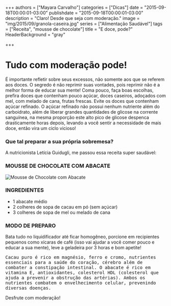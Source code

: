 +++
authors = ["Mayara Carvalho"]
categories = ["Dicas"]
date = "2015-09-18T00:00:01-03:00"
publishdate = "2015-09-18T00:00:01-03:00"
description = "Claro! Desde que seja com moderação."
image = "img/2015/09/granola-caseira.jpg"
series = ["Alimentação Saudável"]
tags = ["Receita", "mousse de chocolate"]
title = "E doce, pode?"
  HeaderBackground = "gray"

+++

# Tudo com moderação pode!

É importante refletir sobre seus excessos, não somente aos que se referem aos doces. O segredo é não reprimir suas vontades, pois reprimir não é a melhor forma de educar sua mente! Coma pouco, faça boas escolhas, prefira doces que contenham pouco açúcar, doces caseiros, adoçados com mel, com melado de cana, frutas frescas. Evite os doces que contenham açúcar refinado. O açúcar refinado não possui nenhum nutriente além do carboidrato, além de liberar grandes quantidades de glicose na corrente sanguínea, na mesma proporção este alto pico de glicose despenca drasticamente horas depois, levando a você sentir a necessidade de mais doce, então vira um ciclo vicioso!

### Que tal preparar a sua própria sobremesa?
A nutricionista Letícia Guidugli, me passou essa receita super saudável:


### MOUSSE DE CHOCOLATE COM ABACATE

![Mousse de Chocolate com Abacate](https://s3-sa-east-1.amazonaws.com/blog.autoconexao.org.br/img/2015/09/mousse-de-chocolate-com-abacate.jpg)


### INGREDIENTES

- 1 abacate médio
- 2 colheres de sopa de cacau em pó (sem açúcar)
- 3 colheres de sopa de mel ou melado de cana

### MODO DE PREPARO

Bata tudo no liquidificador até ficar homogêneo, porcione em recipientes pequenos como xícaras de café (isso vai ajudar a você comer pouco e educar a sua mente), leve a geladeira por 3 horas e bom apetite!


<kbd>Cacau puro é rico em magnésio, ferro e cromo, nutrientes essenciais para a saúde do coração, cérebro além de combater a constipação intestinal. O abacate é rico em vitamina E, antioxidantes, colesterol HDL (colesterol que ajuda a prevenir a obstrução das artérias). Ambos os nutrientes combatem o envelhecimento celular, prevenindo diversas doenças.
</kbd>

Desfrute com moderação!
